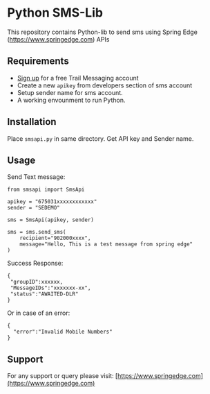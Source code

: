 Python SMS-Lib
================================

This repository contains Python-lib to send sms using Spring Edge (https://www.springedge.com) APIs

Requirements
------------

- [Sign up](https://www.springedge.com/) for a free Trail Messaging account
- Create a new `apikey` from developers section of sms account
- Setup sender name for sms account.
- A working envounment to run Python.


Installation
------------

Place `smsapi.py` in same directory.
Get API key and Sender name.

Usage
-----

Send Text message:

```
from smsapi import SmsApi

apikey = "675031xxxxxxxxxxxx"
sender = "SEDEMO"

sms = SmsApi(apikey, sender)

sms = sms.send_sms(
    recipient="902000xxxx",
    message="Hello, This is a test message from spring edge"
)

```

Success Response:

```
{
 "groupID":xxxxxx,
 "MessageIDs":"xxxxxxx-xx",
 "status":"AWAITED-DLR"
}
```


Or in case of an error:

```
{
  "error":"Invalid Mobile Numbers"
}
```


Support
-------------

For any support or query please visit:
[https://www.springedge.com](https://www.springedge.com)
